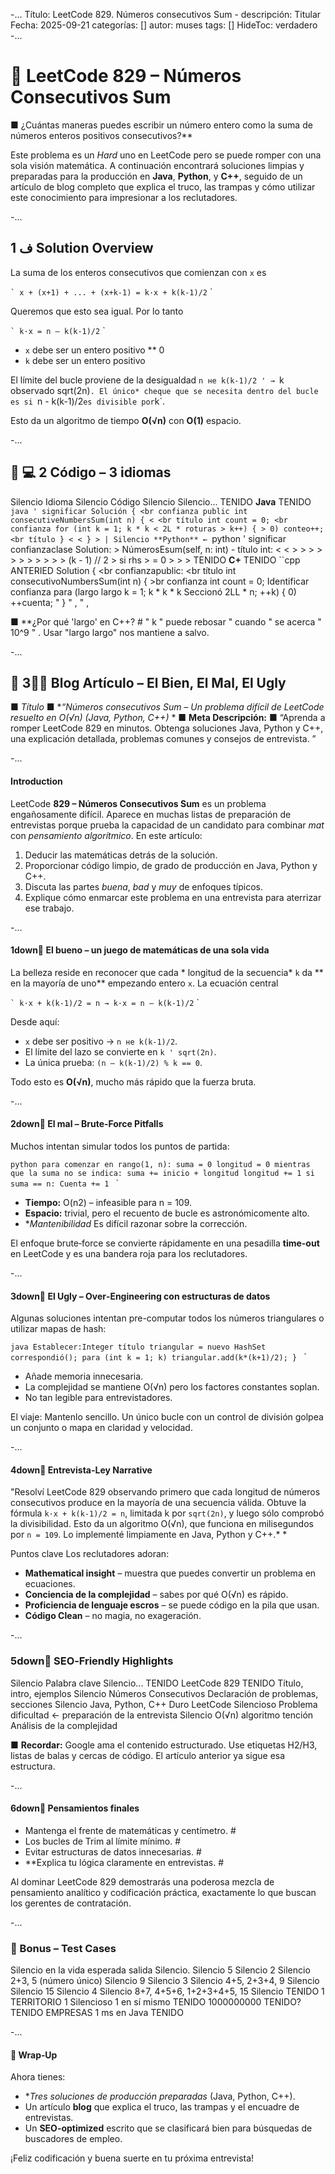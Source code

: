 -...
Título: LeetCode 829. Números consecutivos Sum -
descripción: Titular
Fecha: 2025-09-21
categorías: []
autor: muses
tags: []
HideToc: verdadero
-...
# 🎯 LeetCode 829 – Números Consecutivos Sum
■ ¿Cuántas maneras puedes escribir un número entero como la suma de números enteros positivos consecutivos?**

Este problema es un *Hard* uno en LeetCode pero se puede romper con una sola visión matemática.
A continuación encontrará soluciones limpias y preparadas para la producción en **Java**, **Python**, y **C++**, seguido de un artículo de blog completo que explica el truco, las trampas y cómo utilizar este conocimiento para impresionar a los reclutadores.

-...

## ف 1️ Solution Overview

La suma de los enteros consecutivos que comienzan con `x` es

`` `
x + (x+1) + ... + (x+k-1) = k·x + k(k-1)/2
`` `

Queremos que esto sea igual. Por lo tanto

`` `
k·x = n – k(k-1)/2
`` `

* `x` debe ser un entero positivo ** 0
* `k` debe ser un entero positivo

El límite del bucle proviene de la desigualdad `n не k(k-1)/2 ' → `k  observado sqrt(2n)`.
El único* cheque que se necesita dentro del bucle es si `n - k(k-1)/2` es divisible por `k`.

Esto da un algoritmo de tiempo **O(√n)** con **O(1)** espacio.

-...

## 🧑 💻 2️ Código – 3 idiomas

Silencio Idioma Silencio Código Silencio
Silencio...
TENIDO **Java** TENIDO ``java ' significar Solución { <br confianza public int consecutiveNumbersSum(int n) { < <br título int count = 0; <br confianza for (int k = 1; k * k < 2L * roturas > k++) { > 0) conteo++; <br título } < < } > |
Silencio **Python** ← ``python ' significar confianzaclase Solution: > NúmerosEsum(self, n: int) - título int: < < > > > > > > > > > > > (k - 1) // 2 > si rhs > = 0 > > >
TENIDO **C+** TENIDO ``cpp ANTERIED Solution { <br confianzapublic: <br título int consecutivoNumbersSum(int n) { >br confianza int count = 0; Identificar confianza para (largo largo k = 1; k * k * k  Seccionó 2LL * n; ++k) { 0) ++cuenta; " } " , " ,

■ **¿Por qué 'largo' en C++? #
" k " puede rebosar " cuando " se acerca " 10^9 " . Usar "largo largo" nos mantiene a salvo.

-...

## 📝 3י⃣ Blog Artículo – El Bien, El Mal, El Ugly

■ *Título*
■ **“Números consecutivos Sum – Un problema difícil de LeetCode resuelto en O(√n) (Java, Python, C++)* *
■ **Meta Descripción:**
■ “Aprenda a romper LeetCode 829 en minutos. Obtenga soluciones Java, Python y C++, una explicación detallada, problemas comunes y consejos de entrevista. ”

-...

#### Introduction

LeetCode **829 – Números Consecutivos Sum** es un problema engañosamente difícil. Aparece en muchas listas de preparación de entrevistas porque prueba la capacidad de un candidato para combinar *mat* con *pensamiento algorítmico*.
En este artículo:

1. Deducir las matemáticas detrás de la solución.
2. Proporcionar código limpio, de grado de producción en Java, Python y C++.
3. Discuta las partes *buena*, *bad* y *muy* de enfoques típicos.
4. Explique cómo enmarcar este problema en una entrevista para aterrizar ese trabajo.

-...

#### 1down⃣ El bueno – un juego de matemáticas de una sola vida

La belleza reside en reconocer que cada * longitud de la secuencia* `k` da ** en la mayoría de uno** empezando entero `x`.
La ecuación central

`` `
k·x + k(k-1)/2 = n → k·x = n – k(k-1)/2
`` `

Desde aquí:

* `x` debe ser positivo → `n не k(k-1)/2`.
* El límite del lazo se convierte en `k ' sqrt(2n)`.
* La única prueba: `(n – k(k-1)/2) % k == 0`.

Todo esto es **O(√n)**, mucho más rápido que la fuerza bruta.

-...

#### 2down⃣ El mal – Brute‐Force Pitfalls

Muchos intentan simular todos los puntos de partida:

``python
para comenzar en rango(1, n):
suma = 0
longitud = 0
mientras que la suma no se indica:
suma += inicio + longitud
longitud += 1
si suma == n:
Cuenta += 1
`` `

* **Tiempo:** O(n2) – infeasible para n = 109.
* **Espacio:** trivial, pero el recuento de bucle es astronómicomente alto.
* **Mantenibilidad* Es difícil razonar sobre la corrección.

El enfoque brute‐force se convierte rápidamente en una pesadilla **time-out** en LeetCode y es una bandera roja para los reclutadores.

-...

#### 3down⃣ El Ugly – Over‐Engineering con estructuras de datos

Algunas soluciones intentan pre-computar todos los números triangulares o utilizar mapas de hash:

``java
Establecer:Integer título triangular = nuevo HashSet correspondió();
para (int k = 1; k)
triangular.add(k*(k+1)/2);
}
`` `

* Añade memoria innecesaria.
* La complejidad se mantiene O(√n) pero los factores constantes soplan.
* No tan legible para entrevistadores.

El viaje: Mantenlo sencillo. Un único bucle con un control de división golpea un conjunto o mapa en claridad y velocidad.

-...

#### 4down⃣ Entrevista-Ley Narrative

"Resolví LeetCode 829 observando primero que cada longitud de números consecutivos produce en la mayoría de una secuencia válida. Obtuve la fórmula `k·x + k(k-1)/2 = n`, limitada k por `sqrt(2n)`, y luego sólo comprobó la divisibilidad. Esto da un algoritmo O(√n), que funciona en milisegundos por `n = 109`. Lo implementé limpiamente en Java, Python y C++.* *

Puntos clave Los reclutadores adoran:

* **Mathematical insight** – muestra que puedes convertir un problema en ecuaciones.
* **Conciencia de la complejidad** – sabes por qué O(√n) es rápido.
* **Proficiencia de lenguaje escros** – se puede código en la pila que usan.
* **Código Clean** – no magia, no exageración.

-...

### 5down⃣ SEO‐Friendly Highlights

Silencio Palabra clave
Silencio...
TENIDO LeetCode 829 TENIDO Título, intro, ejemplos
Silencio Números Consecutivos Declaración de problemas, secciones
Silencio Java, Python, C++
Duro LeetCode Silencioso Problema dificultad
← preparación de la entrevista
Silencio O(√n) algoritmo tención Análisis de la complejidad

■ **Recordar:** Google ama el contenido estructurado. Use etiquetas H2/H3, listas de balas y cercas de código. El artículo anterior ya sigue esa estructura.

-...

#### 6down⃣ Pensamientos finales

- Mantenga el frente de matemáticas y centímetro. #
- Los bucles de Trim al límite mínimo. #
- Evitar estructuras de datos innecesarias. #
- **Explica tu lógica claramente en entrevistas. #

Al dominar LeetCode 829 demostrarás una poderosa mezcla de pensamiento analítico y codificación práctica, exactamente lo que buscan los gerentes de contratación.

-...

### 🚀 Bonus – Test Cases

Silencio en la vida esperada salida
Silencio.
Silencio 5 Silencio 2 Silencio 2+3, 5 (número único)
Silencio 9 Silencio 3 Silencio 4+5, 2+3+4, 9 Silencio
Silencio 15 Silencio 4 Silencio 8+7, 4+5+6, 1+2+3+4+5, 15 Silencio
TENIDO 1 TERRITORIO 1 Silencioso 1 en sí mismo
TENIDO 1000000000 TENIDO? TENIDO EMPRESAS 1 ms en Java TENIDO

-...

#### 📌 Wrap‐Up

Ahora tienes:

* **Tres soluciones de producción preparadas* (Java, Python, C++).
* Un artículo **blog** que explica el truco, las trampas y el encuadre de entrevistas.
* Un **SEO-optimized** escrito que se clasificará bien para búsquedas de buscadores de empleo.

¡Feliz codificación y buena suerte en tu próxima entrevista!